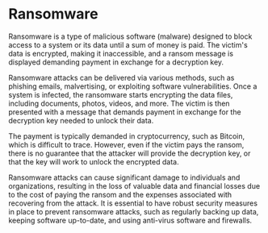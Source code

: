 # Ransomware

Ransomware is a type of malicious software (malware) designed to block access to a system or its data until a sum of money is paid. The victim's data is encrypted, making it inaccessible, and a ransom message is displayed demanding payment in exchange for a decryption key.

Ransomware attacks can be delivered via various methods, such as phishing emails, malvertising, or exploiting software vulnerabilities. Once a system is infected, the ransomware starts encrypting the data files, including documents, photos, videos, and more. The victim is then presented with a message that demands payment in exchange for the decryption key needed to unlock their data.

The payment is typically demanded in cryptocurrency, such as Bitcoin, which is difficult to trace. However, even if the victim pays the ransom, there is no guarantee that the attacker will provide the decryption key, or that the key will work to unlock the encrypted data.

Ransomware attacks can cause significant damage to individuals and organizations, resulting in the loss of valuable data and financial losses due to the cost of paying the ransom and the expenses associated with recovering from the attack. It is essential to have robust security measures in place to prevent ransomware attacks, such as regularly backing up data, keeping software up-to-date, and using anti-virus software and firewalls.
